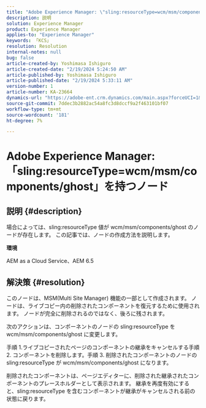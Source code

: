 ```yaml
---
title: "Adobe Experience Manager: \"sling:resourceType=wcm/msm/components/ghost\"を持つノード"
description: 説明
solution: Experience Manager
product: Experience Manager
applies-to: "Experience Manager"
keywords: 「KCS」
resolution: Resolution
internal-notes: null
bug: false
article-created-by: Yoshimasa Ishiguro
article-created-date: "2/19/2024 5:24:50 AM"
article-published-by: Yoshimasa Ishiguro
article-published-date: "2/19/2024 5:33:11 AM"
version-number: 1
article-number: KA-23664
dynamics-url: "https://adobe-ent.crm.dynamics.com/main.aspx?forceUCI=1&pagetype=entityrecord&etn=knowledgearticle&id=e3f2f62d-e7ce-ee11-9079-6045bd0065b6"
source-git-commit: 7ddec3b2882ac54a8fc3d8dccf9a2f463101bf07
workflow-type: tm+mt
source-wordcount: '181'
ht-degree: 7%

---
```


# Adobe Experience Manager:「sling:resourceType=wcm/msm/components/ghost」を持つノード

## 説明 {#description}


場合によっては、sling:resourceType 値が wcm/msm/components/ghost のノードが存在します。 この記事では、ノードの作成方法を説明します。

<b>環境</b>

AEM as a Cloud Service、AEM 6.5


## 解決策 {#resolution}


このノードは、MSM(Multi Site Manager) 機能の一部として作成されます。 ノードは、ライブコピー内の削除されたコンポーネントを復元するために使用されます。 ノードが完全に削除されるのではなく、後ろに残されます。

次のアクションは、コンポーネントのノードの sling:resourceType を wcm/msm/components/ghost に変更します。

手順 1.ライブコピーされたページのコンポーネントの継承をキャンセルする手順 2. コンポーネントを削除します。手順 3. 削除されたコンポーネントのノードの sling:resourceType が wcm/msm/components/ghost になります。

削除されたコンポーネントは、ページエディターに、削除された継承されたコンポーネントのプレースホルダーとして表示されます。 継承を再度有効にすると、sling:resourceType を含むコンポーネントが継承がキャンセルされる前の状態に戻ります。
